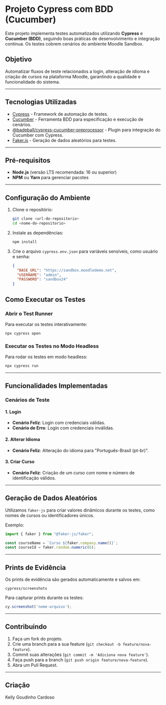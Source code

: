 # Projeto Cypress com BDD (Cucumber)

Este projeto implementa testes automatizados utilizando **Cypress** e **Cucumber (BDD)**, seguindo boas práticas de desenvolvimento e integração contínua. Os testes cobrem cenários do ambiente Moodle Sandbox.

## Objetivo
Automatizar fluxos de teste relacionados a login, alteração de idioma e criação de cursos na plataforma Moodle, garantindo a qualidade e funcionalidade do sistema.

---

## Tecnologias Utilizadas
- [Cypress](https://www.cypress.io/) - Framework de automação de testes.
- [Cucumber](https://cucumber.io/) - Ferramenta BDD para especificação e execução de cenários.
- [@badeball/cypress-cucumber-preprocessor](https://github.com/badeball/cypress-cucumber-preprocessor) - Plugin para integração do Cucumber com Cypress.
- [Faker.js](https://fakerjs.dev/) - Geração de dados aleatórios para testes.

---

## Pré-requisitos
- **Node.js** (versão LTS recomendada: 16 ou superior)
- **NPM** ou **Yarn** para gerenciar pacotes

---

## Configuração do Ambiente

1. Clone o repositório:
   ```bash
   git clone <url-do-repositorio>
   cd <nome-do-repositorio>
   ```

2. Instale as dependências:
   ```bash
   npm install
   ```

3. Crie o arquivo `cypress.env.json` para variáveis sensíveis, como usuário e senha:
   ```json
   {
     "BASE_URL": "https://sandbox.moodledemo.net",
     "USERNAME": "admin",
     "PASSWORD": "sandbox24"
   }
   ```



## Como Executar os Testes

### Abrir o Test Runner
Para executar os testes interativamente:
```bash
npx cypress open
```

### Executar os Testes no Modo Headless
Para rodar os testes em modo headless:
```bash
npx cypress run
```

---

## Funcionalidades Implementadas

### Cenários de Teste

#### 1. Login
- **Cenário Feliz**: Login com credenciais válidas.
- **Cenário de Erro**: Login com credenciais inválidas.

#### 2. Alterar Idioma
- **Cenário Feliz**: Alteração do idioma para "Português-Brasil (pt-br)".


#### 3. Criar Curso
- **Cenário Feliz**: Criação de um curso com nome e número de identificação válidos.
  
---

## Geração de Dados Aleatórios
Utilizamos `faker-js` para criar valores dinâmicos durante os testes, como nomes de cursos ou identificadores únicos.

Exemplo:
```javascript
import { faker } from "@faker-js/faker";

const courseName = `Curso ${faker.company.name()}`;
const courseId = faker.random.numeric(6);
```

---

## Prints de Evidência
Os prints de evidência são gerados automaticamente e salvos em:
```
cypress/screenshots
```

Para capturar prints durante os testes:
```javascript
cy.screenshot('nome-arquivo');
```

---

## Contribuindo

1. Faça um fork do projeto.
2. Crie uma branch para a sua feature (`git checkout -b feature/nova-feature`).
3. Commit suas alterações (`git commit -m 'Adiciona nova feature'`).
4. Faça push para a branch (`git push origin feature/nova-feature`).
5. Abra um Pull Request.

---

## Criação
Kelly Goudinho Cardoso
